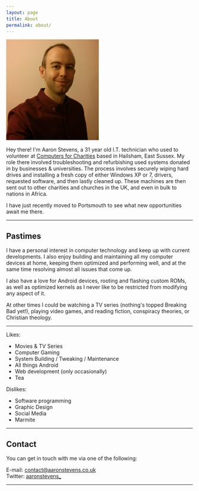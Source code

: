 ```yaml
---
layout: page
title: About
permalink: about/
---
```


![Aaron](/assets/aaron.jpg "This is Aaron!")

Hey there! I'm Aaron Stevens, a 31 year old I.T. technician who used to volunteer at [Computers for Charities](http://www.computersforcharities.org) based in Hailsham, East Sussex. My role there involved troubleshooting and refurbishing used systems donated in by businesses & universities. The process involves securely wiping hard drives and installing a fresh copy of either Windows XP or 7, drivers, requested software, and then lastly cleaned up. These machines are then sent out to other charities and churches in the UK, and even in bulk to nations in Africa.

I have just recently moved to Portsmouth to see what new opportunities await me there.

----

## Pastimes

I have a personal interest in computer technology and keep up with current developments. I also enjoy building and maintaining all my computer devices at home, keeping them optimized and performing well, and at the same time resolving almost all issues that come up.

I also have a love for Android devices, rooting and flashing custom ROMs, as well as optimized kernels as I never like to be restricted from modifying any aspect of it.

At other times I could be watching a TV series (nothing's topped Breaking Bad yet!), playing video games, and reading fiction, conspiracy theories, or Christian theology.

----

Likes:

* Movies & TV Series
* Computer Gaming
* System Building / Tweaking / Maintenance
* All things Android
* Web development (only occasionally)
* Tea

Dislikes:

* Software programming
* Graphic Design
* Social Media
* Marmite

---

## Contact

You can get in touch with me via one of the following:

E-mail: <a href="&#109;&#97;&#105;&#108;&#116;&#111;&#58;&#99;&#111;&#110;&#116;&#97;&#99;&#116;&#64;&#97;&#97;&#114;&#111;&#110;&#115;&#116;&#101;&#118;&#101;&#110;&#115;&#46;&#99;&#111;&#46;&#117;&#107;?subject=Enquiry%20from%20aaronstevens.co.uk">&#99;&#111;&#110;&#116;&#97;&#99;&#116;&#64;&#97;&#97;&#114;&#111;&#110;&#115;&#116;&#101;&#118;&#101;&#110;&#115;&#46;&#99;&#111;&#46;&#117;&#107;</a>  
Twitter: [aaronstevens_](https://twitter.com/aaronstevens_)

---
